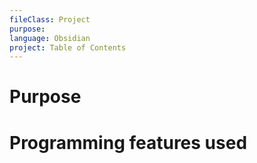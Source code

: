 ```yaml
---
fileClass: Project
purpose: 
language: Obsidian
project: Table of Contents
---
```

# Purpose


# Programming features used




